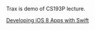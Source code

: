 Trax is demo of CS193P lecture.

[Developing iOS 8 Apps with Swift](https://itunes.apple.com/us/course/developing-ios-8-apps-swift/id961180099)

